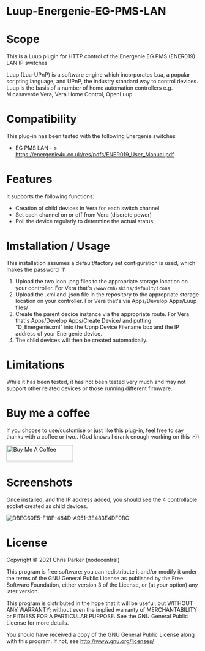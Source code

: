 # Luup-Energenie-EG-PMS-LAN

# Scope

This is a Luup plugin for HTTP control of the Energenie EG PMS (ENER019) LAN IP switches

Luup (Lua-UPnP) is a software engine which incorporates Lua, a popular scripting language, and UPnP, the industry standard way to control devices. Luup is the basis of a number of home automation controllers e.g. Micasaverde Vera, Vera Home Control, OpenLuup.

# Compatibility

This plug-in has been tested with the following Energenie switches

* EG PMS LAN - > https://energenie4u.co.uk/res/pdfs/ENER019_User_Manual.pdf

# Features

It supports the following functions:

* Creation of child devices in Vera for each switch channel
* Set each channel on or off from Vera (discrete power)
* Poll the device regularly to determine the actual status

# Imstallation / Usage

This installation assumes a default/factory set configuration is used, which makes the password '1'

1. Upload the two icon .png files to the appropriate storage location on your controller. For Vera that's `/www/cmh/skins/default/icons`
2. Upload the .xml and .json file in the repository to the appropriate storage location on your controller. For Vera that's via Apps/Develop Apps/Luup files/
3. Create the parent decice instance via the appropriate route. For Vera that's Apps/Develop Apps/Create Device/ and putting "D_Energenie.xml" into the Upnp Device Filename box and the IP address of your Energenie device. 
4. The child devices will then be created automatically.

# Limitations

While it has been tested, it has not been tested very much and may not support other related devices or those running different firmware.

# Buy me a coffee

If you choose to use/customise or just like this plug-in, feel free to say thanks with a coffee or two.. 
(God knows I drank enough working on this :-)) 

<a href="https://www.paypal.me/nodezero" target="_blank"><img src="https://www.buymeacoffee.com/assets/img/custom_images/orange_img.png" alt="Buy Me A Coffee" style="height: 41px !important;width: 174px !important;box-shadow: 0px 3px 2px 0px rgba(190, 190, 190, 0.5) !important;-webkit-box-shadow: 0px 3px 2px 0px rgba(190, 190, 190, 0.5) !important;" ></a>

# Screenshots

Once installed, and the IP address added, you should see the 4 controllable socket created as child devices.

![DBEC60E5-F18F-484D-A951-3E483E4DF0BC](https://user-images.githubusercontent.com/4349292/148046320-da355f16-bb08-4631-9c89-de4027ecaf19.jpeg)


# License

Copyright © 2021 Chris Parker (nodecentral)

This program is free software: you can redistribute it and/or modify it under the terms of the GNU General Public License as published by the Free Software Foundation, either version 3 of the License, or (at your option) any later version.

This program is distributed in the hope that it will be useful, but WITHOUT ANY WARRANTY; without even the implied warranty of MERCHANTABILITY or FITNESS FOR A PARTICULAR PURPOSE. See the GNU General Public License for more details.

You should have received a copy of the GNU General Public License along with this program. If not, see http://www.gnu.org/licenses/
